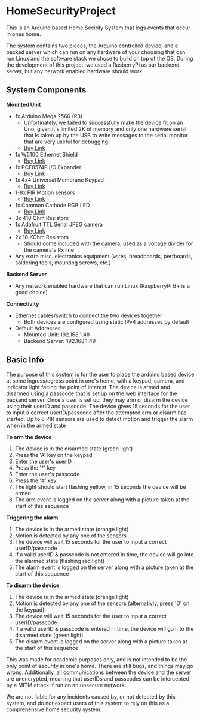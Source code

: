 HomeSecurityProject
===================

This is an Arduino based Home Secirity System that logs events that occur in ones home.

The system contains two pieces, the Arduino controlled device, and a backed server which can run on any hardware of your choosing that can run Linux and the software stack we chose to build on top of the OS. During the development of this project, we used a RasberryPi as our backend server, but any network enabled hardware should work.

System Components
-----------------
**Mounted Unit**
* 1x Arduino Mega 2560 (R3)
    * Unfortinately, we failed to successfully make the device fit on an Uno, given it's limited 2K of memory and only one hardware serial that is taken up by the USB to write messages to the serial monitor that are very useful for debugging.
    * [Buy Link](http://www.amazon.com/Arduino-MEGA-2560-R3/dp/B006H0DWZW/ref=sr_1_1?ie=UTF8&qid=1417997688)
* 1x W5100 Ethernet Shield
    * [Buy Link](http://www.amazon.com/gp/product/B00EU7447Y/ref=oh_aui_search_detailpage?ie=UTF8&psc=1)
* 1x PCF8574P I/O Expander
    * [Buy Link](http://www.amazon.com/gp/product/B00DEEW2E6/ref=oh_aui_search_detailpage?ie=UTF8&psc=1)
* 1x 4x4 Universal Membrane Keypad
    * [Buy Link](http://www.amazon.com/Universial-Switch-Keypad-Keyboard-Arduino/dp/B008A30NW4/ref=sr_1_1?ie=UTF8&qid=1417999010)
* 1-8x PIR Motion sensors
    * [Buy Link](http://www.amazon.com/Pyroelectric-Infrared-Motion-Sensor-Detector/dp/B008AESDSY/ref=sr_1_1?ie=UTF8&qid=1418001312)
* 1x Common Cathode RGB LED
    * [Buy Link](http://www.amazon.com/gp/product/B006S21SAK/ref=oh_aui_search_detailpage?ie=UTF8)
* 3x 410 Ohm Resistors
* 1x Adafruit TTL Serial JPEG camera
    * [Buy Link](http://www.adafruit.com/product/397)
* 2x 10 KOhm Resistors
    * Should come included with the camera, used as a voltage divider for the camera's Rx line
* Any extra misc. electronics equipment (wires, breadboards, perfboards, soldering tools, mounting screws, etc.)

**Backend Server**
* Any network enabled hardware that can run Linux (RaspberryPi B+ is a good choice)

**Connectivity**
* Ethernet cables/switch to connect the two devices together
    * Both devices are configured using static IPv4 addresses by default
* Default Addresses
    * Mounted Unit: 192.168.1.48
    * Backend Server: 192.168.1.49

Basic Info
----------
The purpose of this system is for the user to place the arduino based device at some ingress/egress point in one's home, with a keypad, camera, and indicator light facing the point of interest. The device is armed and disarmed using a passcode that is set up on the web interface for the backend server. Once a user is set up, they may arm or disarm the device using their userID and passocde. The device gives 15 seconds for the user to input a correct userID/passcode after the attempted arm or disarm has started. Up to 8 PIR sensors are used to detect motion and trigger the alarm when in the armed state

**To arm the device**

1. The device is in the disarmed state (green light)
2. Press the 'A' key on the keypad
3. Enter the user's userID
4. Press the '\*' key
5. Enter the user's passcode
6. Press the '\#' key
7. The light should start flashing yellow, in 15 seconds the device will be armed
8. The arm event is logged on the server along with a picture taken at the start of this sequence

**Triggering the alarm**

1. The device is in the armed state (orange light)
2. Motion is detected by any one of the sensors
3. The device will wait 15 seconds for the user to input a correct userID/passcode
4. If a valid userID & passcode is not entered in time, the device will go into the alarmed state (flashing red light)
5. The alarm event is logged on the server along with a picture taken at the start of this sequence

**To disarm the device**

1. The device is in the armed state (orange light)
2. Motion is detected by any one of the sensors (alternativly, press 'D' on the keypad)
3. The device will wait 15 seconds for the user to input a correct userID/passcode
4. If a valid userID & passcode is entered in time, the device will go into the disarmed state (green light)
5. The disarm event is logged on the server along with a picture taken at the start of this sequence

This was made for academic purposes only, and is not intended to be the only point of security in one's home. There are still bugs, and things may go wrong. Additionally, all communications between the device and the server are unencrypted, meaning that userIDs and passcodes can be intercepted by a MITM attack if run on an unsecure network.

We are not liable for any incidents caused by, or not detected by this system, and do not expect users of this system to rely on this as a comprehensive home security system.
